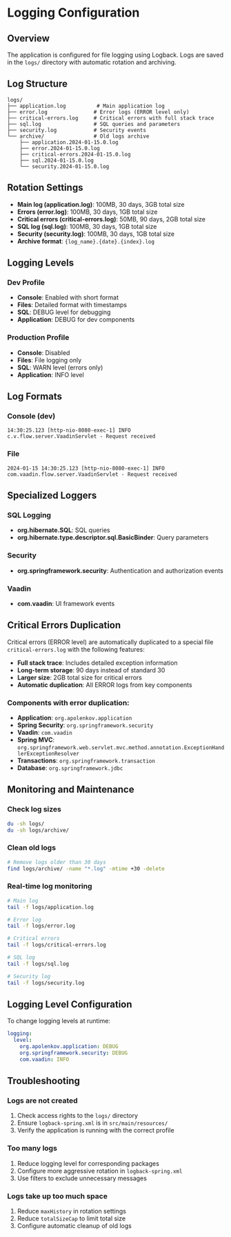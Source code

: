 # Logging Configuration

## Overview

The application is configured for file logging using Logback. Logs are saved in the `logs/` directory with automatic rotation and archiving.

## Log Structure

```
logs/
├── application.log          # Main application log
├── error.log               # Error logs (ERROR level only)
├── critical-errors.log     # Critical errors with full stack trace
├── sql.log                 # SQL queries and parameters
├── security.log            # Security events
└── archive/                # Old logs archive
    ├── application.2024-01-15.0.log
    ├── error.2024-01-15.0.log
    ├── critical-errors.2024-01-15.0.log
    ├── sql.2024-01-15.0.log
    └── security.2024-01-15.0.log
```

## Rotation Settings

- **Main log (application.log)**: 100MB, 30 days, 3GB total size
- **Errors (error.log)**: 100MB, 30 days, 1GB total size
- **Critical errors (critical-errors.log)**: 50MB, 90 days, 2GB total size
- **SQL log (sql.log)**: 100MB, 30 days, 1GB total size
- **Security (security.log)**: 100MB, 30 days, 1GB total size
- **Archive format**: `{log_name}.{date}.{index}.log`

## Logging Levels

### Dev Profile
- **Console**: Enabled with short format
- **Files**: Detailed format with timestamps
- **SQL**: DEBUG level for debugging
- **Application**: DEBUG for dev components

### Production Profile
- **Console**: Disabled
- **Files**: File logging only
- **SQL**: WARN level (errors only)
- **Application**: INFO level

## Log Formats

### Console (dev)
```
14:30:25.123 [http-nio-8080-exec-1] INFO  c.v.flow.server.VaadinServlet - Request received
```

### File
```
2024-01-15 14:30:25.123 [http-nio-8080-exec-1] INFO  com.vaadin.flow.server.VaadinServlet - Request received
```

## Specialized Loggers

### SQL Logging
- **org.hibernate.SQL**: SQL queries
- **org.hibernate.type.descriptor.sql.BasicBinder**: Query parameters

### Security
- **org.springframework.security**: Authentication and authorization events

### Vaadin
- **com.vaadin**: UI framework events

## Critical Errors Duplication

Critical errors (ERROR level) are automatically duplicated to a special file `critical-errors.log` with the following features:

- **Full stack trace**: Includes detailed exception information
- **Long-term storage**: 90 days instead of standard 30
- **Larger size**: 2GB total size for critical errors
- **Automatic duplication**: All ERROR logs from key components

### Components with error duplication:
- **Application**: `org.apolenkov.application`
- **Spring Security**: `org.springframework.security`
- **Vaadin**: `com.vaadin`
- **Spring MVC**: `org.springframework.web.servlet.mvc.method.annotation.ExceptionHandlerExceptionResolver`
- **Transactions**: `org.springframework.transaction`
- **Database**: `org.springframework.jdbc`

## Monitoring and Maintenance

### Check log sizes
```bash
du -sh logs/
du -sh logs/archive/
```

### Clean old logs
```bash
# Remove logs older than 30 days
find logs/archive/ -name "*.log" -mtime +30 -delete
```

### Real-time log monitoring
```bash
# Main log
tail -f logs/application.log

# Error log
tail -f logs/error.log

# Critical errors
tail -f logs/critical-errors.log

# SQL log
tail -f logs/sql.log

# Security log
tail -f logs/security.log
```

## Logging Level Configuration

To change logging levels at runtime:

```yaml
logging:
  level:
    org.apolenkov.application: DEBUG
    org.springframework.security: DEBUG
    com.vaadin: INFO
```

## Troubleshooting

### Logs are not created
1. Check access rights to the `logs/` directory
2. Ensure `logback-spring.xml` is in `src/main/resources/`
3. Verify the application is running with the correct profile

### Too many logs
1. Reduce logging level for corresponding packages
2. Configure more aggressive rotation in `logback-spring.xml`
3. Use filters to exclude unnecessary messages

### Logs take up too much space
1. Reduce `maxHistory` in rotation settings
2. Reduce `totalSizeCap` to limit total size
3. Configure automatic cleanup of old logs
